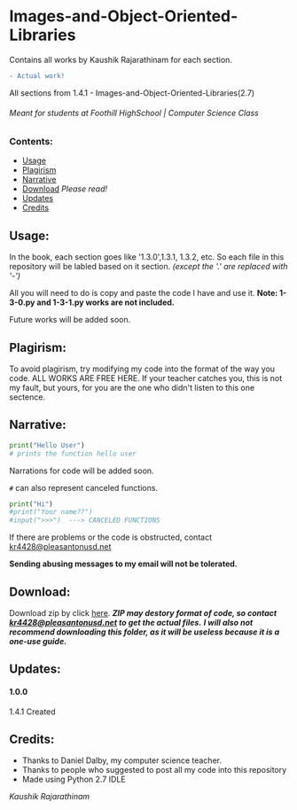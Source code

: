 # Images-and-Object-Oriented-Libraries
Contains all works by Kaushik Rajarathinam for each section.
```diff
- Actual work!
```
All sections from 1.4.1 - Images-and-Object-Oriented-Libraries(2.7)

###### Meant for students at Foothill HighSchool | Computer Science Class

### Contents:
- [Usage](https://github.com/Kaushik-Rajarathinam/Images-and-Object-Oriented-Libraries#usage)
- [Plagirism](https://github.com/Kaushik-Rajarathinam/Images-and-Object-Oriented-Libraries#plagirism)
- [Narrative](https://github.com/Kaushik-Rajarathinam/Images-and-Object-Oriented-Libraries#narrative)
- [Download](https://github.com/Kaushik-Rajarathinam/Images-and-Object-Oriented-Libraries#download) _Please read!_
- [Updates](https://github.com/Kaushik-Rajarathinam/Images-and-Object-Oriented-Libraries#updates)
- [Credits](https://github.com/Kaushik-Rajarathinam/Images-and-Object-Oriented-Libraries#credits)

## Usage:
In the book, each section goes like '1.3.0',1.3.1, 1.3.2, etc.
So each file in this repository will be labled based on it section. _(except the '.' are replaced with '-')_

All you will need to do is copy and paste the code I have and use it.
__Note: 1-3-0.py and 1-3-1.py works are not included.__

Future works will be added soon.

## Plagirism:
To avoid plagirism, try modifying my code into the format of the way you code.
ALL WORKS ARE FREE HERE. If your teacher catches you, this is not my fault, but yours, for you are the one 
who didn't listen to this one sectence.

## Narrative:
```python
print("Hello User")
# prints the function hello user
```
Narrations for code will be added soon.

``#`` can also represent canceled functions.
```python
print("Hi")
#print("Your name??")
#input(">>>")  ---> CANCELED FUNCTIONS
```
If there are problems or the code is obstructed, contact kr4428@pleasantonusd.net 

__Sending abusing messages to my email will not be tolerated.__

## Download:
Download zip by click [here](https://github.com/Kaushik-Rajarathinam/Images-and-Object-Oriented-Libraries/archive/master.zip).
___ZIP may destory format of code, so contact kr4428@pleasantonusd.net to get the actual files.___
___I will also not recommend downloading this folder, as it will be useless because it is a one-use guide.___

## Updates:
#### 1.0.0
1.4.1 Created

## Credits:
- Thanks to Daniel Dalby, my computer science teacher.
- Thanks to people who suggested to post all my code into this repository
- Made using Python 2.7 IDLE

_Kaushik Rajarathinam_ 
